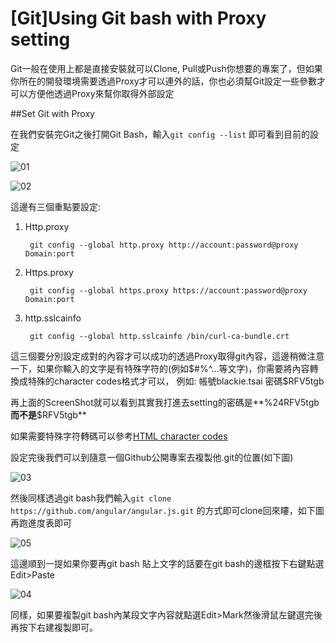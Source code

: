 # [Git]Using Git bash with Proxy setting 

Git一般在使用上都是直接安裝就可以Clone, Pull或Push你想要的專案了，但如果你所在的開發環境需要透過Proxy才可以連外的話，你也必須幫Git設定一些參數才可以方便他透過Proxy來幫你取得外部設定

##Set Git with Proxy 

在我們安裝完Git之後打開Git Bash，輸入`git config --list` 即可看到目前的設定

![01](https://dl.dropboxusercontent.com/u/20925528/%E6%8A%80%E8%A1%93Blog/blogs/20141001/01.png)

![02](https://dl.dropboxusercontent.com/u/20925528/%E6%8A%80%E8%A1%93Blog/blogs/20141001/02.png)

這邊有三個重點要設定:

1. Http.proxy

		git config --global http.proxy http://account:password@proxy Domain:port

2. Https.proxy
	
		git config --global https.proxy https://account:password@proxy Domain:port

3. http.sslcainfo

		git config --global http.sslcainfo /bin/curl-ca-bundle.crt


這三個要分別設定成對的內容才可以成功的透過Proxy取得git內容，這邊稍微注意一下，如果你輸入的文字是有特殊字符的(例如$#%^...等文字)，你需要將內容轉換成特殊的character codes格式才可以，
例如:
帳號blackie.tsai 
密碼$RFV5tgb

再上面的ScreenShot就可以看到其實我打進去setting的密碼是**%24RFV5tgb**而不是**$RFV5tgb**

如果需要特殊字符轉碼可以參考[HTML character codes](http://www.obkb.com/dcljr/charstxt.html)

設定完後我們可以到隨意一個Github公開專案去複製他.git的位置(如下圖)

![03](https://dl.dropboxusercontent.com/u/20925528/%E6%8A%80%E8%A1%93Blog/blogs/20141001/03.png)

然後同樣透過git bash我們輸入`git clone https://github.com/angular/angular.js.git` 的方式即可clone回來瞜，如下圖再跑進度表即可

![05](https://dl.dropboxusercontent.com/u/20925528/%E6%8A%80%E8%A1%93Blog/blogs/20141001/05.png)

這邊順到一提如果你要再git bash 貼上文字的話要在git bash的邊框按下右鍵點選Edit>Paste

![04](https://dl.dropboxusercontent.com/u/20925528/%E6%8A%80%E8%A1%93Blog/blogs/20141001/04.png)

同樣，如果要複製git bash內某段文字內容就點選Edit>Mark然後滑鼠左鍵選完後再按下右建複製即可。